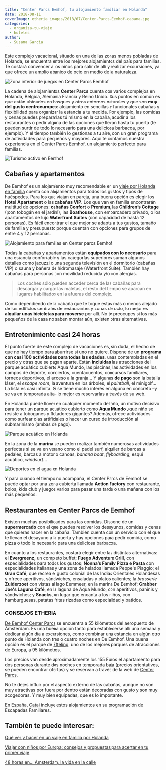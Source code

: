 ```yaml
---
title: "Center Parcs Eemhof, tu alojamiento familiar en Holanda"
date: 2018-08-11
coverImage: etheria_images/2018/07/Center-Parcs-Eemhof-cabana.jpg
categories: 
  - organiza-tu-viaje
  - hoteles
author: 
  - Susana Garcia
---
```


Este complejo vacacional, situado en una de las zonas menos pobladas de Holanda, se encuentra entre los mejores alojamientos del país para familias. Te costará convencer a los niños para salir de allí y realizar excursiones, ya que ofrece un amplio abanico de ocio en medio de la naturaleza.

![Zona interior de juegos en Center Parcs Eemhof](etheria_images/2018/07/Center-Parcs-Eemhof-interior.jpg "Action Factory, la zona cubierta de ocio en De Eemhof. © Milan Vermeulen")

La cadena de alojamientos **Center Parcs** cuenta con varios complejos en Holanda, 
Bélgica, Alemania Francia y Reino Unido. Sus puntos en común es que están ubicados en 
bosques y otros entornos naturales y que son **muy del gusto centroeuropeo**: 
alojamiento en sencillas y funcionales cabañas y flexibilidad para organizar la estancia 
a tu medida. Por ejemplo, las comidas y cenas puedes prepararlas tú mismo en la cabaña, 
acudir a los restaurantes o pedir alguna de las opciones que llevan hasta tu puerta (te 
pueden surtir de todo lo necesario para una deliciosa barbacoa, por ejemplo). Y el 
tiempo también lo gestionas a tu aire, con un gran programa de actividades para pequeños 
y mayores. Aquí te contamos nuestra experiencia en el Center Parcs Eemhof, un 
alojamiento perfecto para familias. 

![Turismo activo en Eemhof](etheria_images/2018/07/Center-Parcs-Eemhof-actividades-ninos-1024x684.jpg "Actividades para niños. ©JackyShoots.nl")

## Cabañas y apartamentos

De Eemhof es un alojamiento muy recomendable en un [viaje por Holanda en 
familia](https://etheriamagazine.com/2018/08/10/holanda-en-familia/) cuenta con 
alojamientos para todos los gustos y tipos de huéspedes. Para los que viajan en pareja, 
una buena opción es elegir los **Hotel Apartament** o las **cabañas VIP**. Los que van 
en familia encontrarán multitud de opciones: **cabañas Confort** o **Premium**, las 
**Children’s Cottage** (¡con tobogán en el jardín!), las **Boathouse,** con embarcadero 
privado, o los apartamentos de lujo **Waterfront Suites** (con capacidad de hasta 12 
personas). Es fácil encontrar el que mejor se adapta a tus gustos, tamaño de familia y 
presupuesto porque cuentan con opciones para grupos de entre 4 y 12 personas. 

![Alojamiento para familias en Center parcs Eemhof](etheria_images/2018/07/Cabana-familiar-Center-Parcs-Eemhof-1024x684.jpg "Children's Cottage. © Robert Land")

Todas la cabañas y apartamentos están **equipados con lo necesario** para una estancia 
confortable y las categorías superiores suman algunos detalles como jacuzzi o una 
segunda televisión en el dormitorio (cabañas VIP) o sauna y bañera de hidromasaje 
(Waterfront Suite). También hay cabañas para personas con movilidad reducida y/o con 
alergias. 

> Los coches sólo pueden acceder cerca de las cabañas para descargar y cargar las maletas, 
> el resto del tiempo se aparcan en lugares habilitados en la afueras del complejo. 

Como dependiendo de la cabaña que te toque estás más o menos alejado de los edificios 
centrales de restaurantes y zonas de ocio, lo mejor es **alquilar unas bicicletas para 
moverse** por allí. No te preocupes si los más pequeños de la casa no saben montar aún, 
existen otras alternativas. 

## Entretenimiento casi 24 horas

El punto fuerte de este complejo de vacaciones es, sin duda, el hecho de que no hay 
tiempo para aburrirse si uno no quiere. Dispone de un **programa con casi 100 
actividades para todas las edades**, unas contempladas en el precio y otras que se pagan 
aparte. Están **incluidas** las atracciones del parque acuático cubierto Aqua Mundo, las 
piscinas, las actividades en los campos de deporte, conciertos, cuentacuentos, concursos 
familiares, torneos deportivos, el acceso a la granja… Y algunas **de pago** son la 
batalla láser, el _escape room_, la aventura en los árboles, el _paintball_, el 
minigolf… La lista es casi infinita. Si se tiene mucho interés en alguna en concreto –y 
se va en temporada alta– lo mejor es reservarlas a través de su web. 

En Holanda puede llover en cualquier momento del año, un motivo decisivo para tener un 
parque acuático cubierto como **Aqua Mundo** ¿qué niño se resiste a toboganes y 
flotadores gigantes? Además, ofrece actividades como surfear olas artificiales o hacer 
un curso de introducción al submarinismo (ambas de pago). 

![Parque acuático en Holanda](etheria_images/2018/07/Center-Parcs-Eemhof-Aquamundo-1024x683.jpg "Aqua Mundo, el parque acuático cubierto de Center Parcs De Eemhof. © Milan Vermeulen")

En la zona de la **marina** se pueden realizar también numerosas actividades perfectas 
si se va en verano como el padel surf, alquiler de barcas a pedales, barcas a motor o 
canoas, _banana boat_, _flyboarding_, esquí acuático, _windsurf_… 

![Deportes en el agua en Holanda](etheria_images/2018/07/Center-Parcs-Eemhof-deportes-acuaticos-1024x682.jpg "Padel Surf en De Eemhof. ©Ton Hurks Fotografie")

Y para cuando el tiempo no acompaña, el Center Parcs de Eemhof se puede optar por una 
zona cubierta llamada **Action Factory** con restaurante, bolos, kids club y juegos 
varios para pasar una tarde o una mañana con los más pequeños. 

## Restaurantes en Center Parcs de Eemhof

Existen muchas posibilidades para las comidas. Dispone de un **supermercado** con el que 
puedes resolver los desayunos, comidas y cenas que quieras hacer en la cabaña. También 
cuenta con un servicio con el que te llevan el desayuno a la puerta y hay opciones para 
pedir comida, como pizza o todo lo necesario para una deliciosa barbacoa. 

En cuanto a los restaurantes, costará elegir entre las distintas alternativas: el 
**Evergreenz,** un completo buffet; **Fuego Adventure Grill**, con especialidades para 
todos los gustos; **Nonna’s Family Pizza e Pasta** con especialidades italianas y una 
zona de helados llamada Peppe's Piaggio; el **Gran Café**, que recrea el gusto colonial 
de las Indias Orientales Holandesas y ofrece aperitivos, sándwiches, ensaladas y platos 
calientes; la _brasserie_ **Zuiderzoet** con vistas al lago Eemmeer, en la marina De 
Eemhof; **Grabber Joe's Laguna Café**, en la laguna de Aqua Mundo, con aperitivos, 
paninis y sándwiches; y **Snacks**, un lugar que encanta a los niños, con hamburguesas, 
patatas fritas rizadas como especialidad y batidos. 

### CONSEJOS ETHERIA

[De Eemhof Center 
Parcs](https://www.centerparcs.com/gb-en/netherlands/fp_EH_holiday-park-de-eemhof?hc=EH75&duree=3&dated=2018-07-20&nba=2&nbc=0&nbb=0&nbh=1&flex=1) 
se encuentra a 55 kilómetros del aeropuerto de Ámsterdam. Es una buena opción tanto para 
establecerse allí una semana y dedicar algún día a excursiones, como combinar una 
estancia en algún otro punto de Holanda con tres o cuatro noches en De Eemhof. Una buena 
opción es el parque de [Efteling](https://www.efteling.com/es), uno de los mejores 
parques de atracciones de Europa, a 95 kilómetros. 

Los precios van desde aproximadamente los 155 Euros el apartamento para dos personas 
durante dos noches en temporada baja (precios orientativos, se pueden encontrar ofertas) 
y se reservan a través de la web de [Center 
Parcs](https://www.centerparcs.com/gb-en/netherlands/fp_EH_holiday-park-de-eemhof?hc=EH75&duree=3&dated=2018-07-20&nba=2&nbc=0&nbb=0&nbh=1&flex=1). 

No te dejes influir por el aspecto externo de las cabañas, aunque no son muy atractivas 
por fuera por dentro están decoradas con gusto y son muy acogedoras. Y muy bien 
equipadas, que es lo importante. 

En España, [Catai](https://www.catai.es/viajes/efteling-villas-vacaciones.html) incluye 
estos alojamientos en su programación de Escapadas Familiares. 

## También te puede interesar:

[Qué ver y hacer en un viaje en familia por 
Holanda](https://etheriamagazine.com/2018/08/10/holanda-en-familia/) 

[Viajar con niños por Europa: consejos y propuestas para acertar en tu primer 
viaje](https://etheriamagazine.com/2021/02/02/viajar-con-ninos-por-europa-consejos-y-propuestas/) 

[48 horas en… Amsterdam, la vida en la 
calle](https://etheriamagazine.com/2019/04/11/viajar-sola-que-ver-hacer-dormir-amsterdam/)
